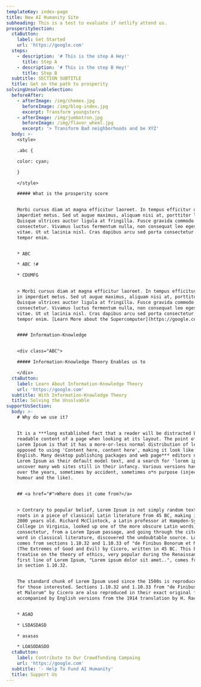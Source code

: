 ```yaml
---
templateKey: index-page
title: New AI Humanity Site
subheading: This is a test to evaluate if netlify attend us.
prosperitySection:
  ctaButton:
    label: Get Started
    url: 'https://google.com'
  steps:
    - description: '# This is the step A Hey!'
      title: Step A
    - description: '# This is the step B Hey!'
      title: Step B
  subtitle: SECTION SUBTITLE
  title: Get on the path to prosperity
solvingUnsolvableSection:
  beforeAfter:
    - afterImage: /img/chemex.jpg
      beforeImage: /img/blog-index.jpg
      excerpt: Transform youngsters
    - afterImage: /img/jumbotron.jpg
      beforeImage: /img/flavor_wheel.jpg
      excerpt: '> Transform Bad neighborhoods and be XYZ'
  body: >-
    <style>

    .abc {

    color: cyan;

    }

    </style>

    ##### What is the prosperity score


    Morbi cursus diam at magna efficitur laoreet. In tempus efficitur dolor, in
    imperdiet metus. Sed ut augue maximus, aliquam nisi at, porttitor ligula.
    Quisque ultrices auctor ligula at fringilla. Fusce gravida commodo
    consectetur. Vivamus luctus fermentum nulla, non consequat leo egestas
    vitae. Ut ut lacinia nisl. Cras dapibus arcu sed porta consectetur. Sed at
    tempor enim.


    * ABC

    * ABC !#

    * CDUMFG


    > Morbi cursus diam at magna efficitur laoreet. In tempus efficitur dolor,
    in imperdiet metus. Sed ut augue maximus, aliquam nisi at, porttitor ligula.
    Quisque ultrices auctor ligula at fringilla. Fusce gravida commodo
    consectetur. Vivamus luctus fermentum nulla, non consequat leo egestas
    vitae. Ut ut lacinia nisl. Cras dapibus arcu sed porta consectetur. Sed at
    tempor enim. [Learn More about the Supercomputer](https://google.com)


    #### Information-Knowledge


    <div class="ABC">

    ##### Information-Knowledge Theory Enables us to

    </div>
  ctaButton:
    label: Learn About Information-Knowledge Theory
    url: 'https://google.com'
  subtitle: With Information-Knowledge Theory
  title: Solving the Unsolvable
supportUsSection:
  body: >-
    # Why do we use it?


    It is a ***long established fact that a reader will be distracted by the
    readable content of a page when looking at its layout. The point of using
    Lorem Ipsum is that it has a more-or-less normal distribution of letters, as
    opposed to using 'Content here, content here', making it look like readable
    English. Many desktop publishing packages and web page*** editors now use
    Lorem Ipsum as their default model text, and a search for 'lorem ipsum' will
    uncover many web sites still in their infancy. Various versions have evolved
    over the years, sometimes by accident, sometimes o*n purpose (injected
    humour and the like).


    ## <a href="#">Where does it come from?</a>


    > Contrary to popular belief, Lorem Ipsum is not simply random text. It has
    roots in a piece of classical Latin literature from 45 BC, making it over
    2000 years old. Richard McClintock, a Latin professor at Hampden-Sydney
    College in Virginia, looked up one of the more obscure Latin words,
    consectetur, from a Lorem Ipsum passage, and going through the cites of the
    word in classical literature, discovered the undoubtable source. Lorem Ipsum
    comes from sections 1.10.32 and 1.10.33 of "de Finibus Bonorum et Malorum"
    (The Extremes of Good and Evil) by Cicero, written in 45 BC. This book is a
    treatise on the theory of ethics, very popular during the Renaissance. The
    first line of Lorem Ipsum, "Lorem ipsum dolor sit amet..", comes from a line
    in section 1.10.32.


    The standard chunk of Lorem Ipsum used since the 1500s is reproduced below
    for those interested. Sections 1.10.32 and 1.10.33 from "de Finibus Bonorum
    et Malorum" by Cicero are also reproduced in their exact original form,
    accompanied by English versions from the 1914 translation by H. Rackham.


    * ASAD

    * LSDASDASD

    * asasas

    * LOASODASDO
  ctaButton:
    label: Contribute to Our Crowdfunding Campaing
    url: 'https://google.com'
  subtitle: '- Help To Fund AI Humanity'
  title: Support Us
---
```


